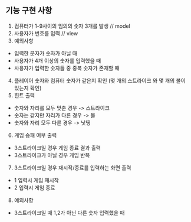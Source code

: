 ## 기능 구현 사항
1. 컴퓨터가 1-9사이의 임의의 숫자 3개를 발생 // model
2. 사용자가 번호를 입력 // view
3. 예외사항
- 입력한 문자가 숫자가 아닐 때
- 사용자가 4개 이상의 숫자를 입력했을 때
- 사용자가 입력한 숫자들 중 중복 숫자가 존재할 때
4. 플레이어 숫자와 컴퓨터 숫자가 같은지 확인 (몇 개의 스트라이크 와 몇 개의 볼이 있는지 확인)
5. 힌트 출력
- 숫자와 자리를 모두 맞춘 경우 -> 스트라이크
- 숫자는 같지만 자리가 다른 경우 -> 볼
- 숫자와 자리 모두 다른 경우 -> 낫띵
6. 게임 승패 여부 출력
- 3스트라이크일 경우 게임 종료 결과 출력
- 3스트라이크가 아닐 경우 게임 반복
7. 3스트라이크일 경우 재시작/종료를 입력하는 화면 출력
- 1 입력시 게임 재시작
- 2 입력시 게임 종료
8. 예외사항
- 3스트라이크일 때 1,2가 아닌 다른 숫자 입력했을 때 